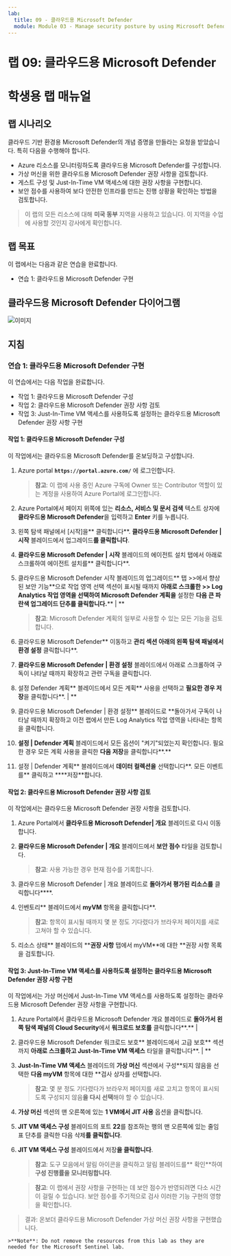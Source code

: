 ```yaml
---
lab:
  title: 09 - 클라우드용 Microsoft Defender
  module: Module 03 - Manage security posture by using Microsoft Defender for Cloud
---
```


# 랩 09: 클라우드용 Microsoft Defender
# 학생용 랩 매뉴얼

## 랩 시나리오

클라우드 기반 환경용 Microsoft Defender의 개념 증명을 만들라는 요청을 받았습니다. 특히 다음을 수행해야 합니다.

- Azure 리소스를 모니터링하도록 클라우드용 Microsoft Defender를 구성합니다.
- 가상 머신을 위한 클라우드용 Microsoft Defender 권장 사항을 검토합니다.
- 게스트 구성 및 Just-In-Time VM 액세스에 대한 권장 사항을 구현합니다. 
- 보안 점수를 사용하여 보다 안전한 인프라를 만드는 진행 상황을 확인하는 방법을 검토합니다.

> 이 랩의 모든 리소스에 대해 **미국 동부** 지역을 사용하고 있습니다. 이 지역을 수업에 사용할 것인지 강사에게 확인합니다. 

## 랩 목표

이 랩에서는 다음과 같은 연습을 완료합니다.

- 연습 1: 클라우드용 Microsoft Defender 구현

## 클라우드용 Microsoft Defender 다이어그램

![이미지](https://github.com/MicrosoftLearning/AZ500-AzureSecurityTechnologies/assets/91347931/c31055cc-de95-41f6-adef-f09d756a68eb)

## 지침

### 연습 1: 클라우드용 Microsoft Defender 구현

이 연습에서는 다음 작업을 완료합니다.

- 작업 1: 클라우드용 Microsoft Defender 구성
- 작업 2: 클라우드용 Microsoft Defender 권장 사항 검토
- 작업 3: Just-In-Time VM 액세스를 사용하도록 설정하는 클라우드용 Microsoft Defender 권장 사항 구현

#### 작업 1: 클라우드용 Microsoft Defender 구성

이 작업에서는 클라우드용 Microsoft Defender를 온보딩하고 구성합니다.

1. Azure portal **`https://portal.azure.com/`** 에 로그인합니다.

    >**참고**: 이 랩에 사용 중인 Azure 구독에 Owner 또는 Contributor 역할이 있는 계정을 사용하여 Azure Portal에 로그인합니다.

2. Azure Portal에서 페이지 위쪽에 있는 **리소스, 서비스 및 문서 검색** 텍스트 상자에 **클라우드용 Microsoft Defender**을 입력하고 **Enter** 키를 누릅니다.

3. 왼쪽 탐색 패널에서 [시작]을** 클릭합니다**. **클라우드용 Microsoft Defender \| 시작** 블레이드에서 업그레이드**를 클릭합니다**.
     
4. **클라우드용 Microsoft Defender \| 시작** 블레이드의 에이전트 설치 탭에서 아래로 스크롤하여 에이전트 설치를** 클릭합니다**. 

5. 클라우드용 Microsoft Defender 시작 블레이드의 업그레이드** 탭 >>에서 향상된 보안 기능**으로 작업 영역 선택 섹션이 표시될 때까지 **아래로 스크롤한 >> Log Analytics 작업 영역을 선택하여 Microsoft Defender 계획을** 설정한 **다음 큰 파란색 업그레이드 단추를 클릭합니다.**** \| **   

    >**참고**: Microsoft Defender 계획의 일부로 사용할 수 있는 모든 기능을 검토합니다. 

6. 클라우드용 Microsoft Defender** 이동하고 **관리 섹션 아래의 왼쪽 탐색 패널에서 환경 설정** 클릭합니다**.

7. **클라우드용 Microsoft Defender \| 환경 설정** 블레이드에서 아래로 스크롤하여 구독이 나타날 때까지 확장하고 관련 구독을 클릭합니다. 

8. 설정 Defender 계획** 블레이드에서 모든 계획** 사용을 선택하고 **필요한 경우 저장**을 클릭합니다**. \| ** 

9. 클라우드용 Microsoft Defender \| 환경 설정** 블레이드로 **돌아가서 구독이 나타날 때까지 확장하고 이전 랩에서 만든 Log Analytics 작업 영역을 나타내는 항목을 클릭합니다.

10. **설정 \| Defender 계획** 블레이드에서 모든 옵션이 "켜기"되었는지 확인합니다. 필요한 경우 모든 계획 사용을 클릭한 **다음 저장**을 클릭합니다**.**

11. 설정 \| Defender 계획** 블레이드에서 **데이터 컬렉션을** 선택합니다**. 모든 이벤트를** 클릭하고 ****저장**합니다.

#### 작업 2: 클라우드용 Microsoft Defender 권장 사항 검토

이 작업에서는 클라우드용 Microsoft Defender 권장 사항을 검토합니다. 

1. Azure Portal에서 **클라우드용 Microsoft Defender\| 개요** 블레이드로 다시 이동합니다. 

2. **클라우드용 Microsoft Defender \| 개요** 블레이드에서 **보안 점수** 타일을 검토합니다.

    >**참고**: 사용 가능한 경우 현재 점수를 기록합니다.

3. 클라우드용 Microsoft Defender \| 개요 블레이드로 **돌아가서 평가된 리소스를** 클릭합니다****.

4. 인벤토리** 블레이드에서 **myVM** 항목을 클릭합니다**.

    >**참고**: 항목이 표시될 때까지 몇 분 정도 기다렸다가 브라우저 페이지를 새로 고쳐야 할 수 있습니다.
    
5. 리소스 상태** 블레이드의 ****권장 사항** 탭에서 myVM**에 대한 **권장 사항 목록을 검토합니다.

#### 작업 3: Just-In-Time VM 액세스를 사용하도록 설정하는 클라우드용 Microsoft Defender 권장 사항 구현

이 작업에서는 가상 머신에서 Just-In-Time VM 액세스를 사용하도록 설정하는 클라우드용 Microsoft Defender 권장 사항을 구현합니다. 

1. Azure Portal에서 클라우드용 Microsoft Defender 개요 블레이드로 **돌아가서 왼쪽 탐색 패널의 Cloud Security**에서 **워크로드 보호를** 클릭합니다**.** \| 

2. 클라우드용 Microsoft Defender 워크로드 보호** 블레이드에서 고급 보호** 섹션까지 **아래로 스크롤하고 Just-In-Time VM 액세스** 타일을 클릭합니다**. \| ** 

3. **Just-In-Time VM 액세스** 블레이드의 **가상 머신** 섹션에서 구성**되지 않음을 선택한 **다음 myVM** 항목에 대한 **검사 상자를 선택합니다.

    >**참고**: 몇 분 정도 기다렸다가 브라우저 페이지를 새로 고치고 항목이 표시되도록 구성되지 않음**을 다시 선택**해야 할 수 있습니다.

4. **가상 머신** 섹션의 맨 오른쪽에 있는 **1 VM에서 JIT 사용** 옵션을 클릭합니다.

5. **JIT VM 액세스 구성** 블레이드의 포트 **22**를 참조하는 행의 맨 오른쪽에 있는 줄임표 단추를 클릭한 다음 삭제**를 클릭합니다**.

6. **JIT VM 액세스 구성** 블레이드에서 저장**을 클릭합니다**.

    >**참고**: 도구 모음에서 알림 아이콘을 클릭하고 알림 블레이드를** 확인**하여 **구성 진행률을 모니터링합니다**. 

    >**참고**: 이 랩에서 권장 사항을 구현하는 데 보안 점수가 반영되려면 다소 시간이 걸릴 수 있습니다. 보안 점수를 주기적으로 검사 이러한 기능 구현의 영향을 확인합니다. 

> 결과: 온보더 클라우드용 Microsoft Defender 가상 머신 권장 사항을 구현했습니다. 

    >**Note**: Do not remove the resources from this lab as they are needed for the Microsoft Sentinel lab.
